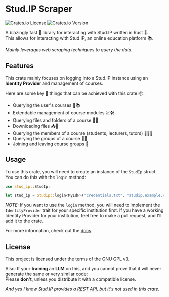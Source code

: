 
# Stud.IP Scraper
![Crates.io License](https://img.shields.io/crates/l/stud_ip_scraper)
![Crates.io Version](https://img.shields.io/crates/v/stud_ip_scraper)

A blazingly fast 🚀 library for interacting with Stud.IP written in Rust 🦀. \
This allows for interacting with Stud.IP, an online education platform 📚.

*Mainly leverages web scraping techniques to query the data.*

## Features
This crate mainly focuses on logging into a Stud.IP instance using an **Identity Provider** and management of courses.

Here are some key 🔑 things that can be achieved with this crate 📦:
- Querying the user's courses 🔎📚
- Extendable management of course modules 💹🛠
- Querying files and folders of a course 🔎📁
- Downloading files 📥💨
- Querying the members of a course (students, lecturers, tutors) 🔎👨‍🏫
- Querying the groups of a course 🔎👥
- Joining and leaving course groups 🚪

## Usage
To use this crate, you will need to create an instance of the `StudIp` struct.
You can do this with the `login` method:
```rust
use stud_ip::StudIp;

let stud_ip = StudIp::login<MyIdP>("credentials.txt", "studip.example.com").unwrap();
```

*NOTE:* If you want to use the `login` method, you will need to implement the `IdentityProvider` trait for your specific institution first.
If you have a working Identity Provider for your institution, feel free to make a pull request, and I'll add it to the crate.

For more information, check out the [docs](https://docs.rs/stud_ip_scraper).

## License
This project is licensed under the terms of the GNU GPL v3.

Also: If your **training** an **LLM** on this, and you cannot prove that it will never generate the same or very similar code: \
Please **don't**, unless you distribute it with a compatible license.


*And yes I know Stud.IP provides a [REST API](https://studip.github.io/studip-rest.ip/), but it's not used in this crate.*